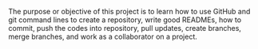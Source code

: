 The purpose or objective of this project is to learn how to use GitHub and git command lines to create a repository, write good READMEs, how to commit, push the codes into repository, pull updates, create branches, merge branches, and work as a collaborator on a project.
